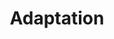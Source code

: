 ---
word: "true"

types: "word"

title: "Adaptation"

categories: ['']

tags: ['adaptation']

arabic: 'التكيّف'

arexps: []

enwords: ['Adaptation']

enexps: []

arlexicons: 'ك'

enlexicons: 'A'

authors: ['Ruqayya Roshdy']

translators: ['X']

citations: 'تطبيقات أساسية في المعالجة الآلية للغة العربية'

sources: 'مركز الملك عبدالله بن عبدالعزيز الدولي لخدمة اللغة العربية'

slug: ""
---